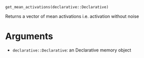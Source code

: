 ```
get_mean_activations(declarative::Declarative)
```

Returns a vector of mean activations i.e. activation without noise

# Arguments

  * `declarative::Declarative`: an Declarative memory object
